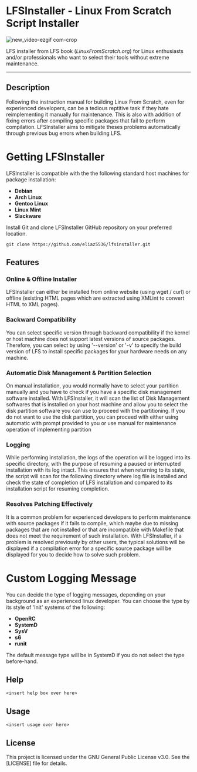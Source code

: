 # LFSInstaller - Linux From Scratch Script Installer

![new_video-ezgif com-crop](https://github.com/user-attachments/assets/72c916b2-268c-49a4-a3c7-a00c1f8a1659)

LFS installer from LFS book (_LinuxFromScratch.org_) for Linux enthusiasts and/or professionals who want to select their tools without extreme maintenance.

----------------------------------------------------------------------------------------------------------------------------

## Description
Following the instruction manual for building Linux From Scratch, even for experienced developers, can be a tedious reptitive task if they hate reimplementing it manually for maintenance. This is also with addition of fixing errors after compiling specific packages that fail to perform compilation. LFSInstaller aims to mitigate theses problems automatically through previous bug errors when building LFS.

# Getting LFSInstaller
LFSInstaller is compatible with the the following standard host machines for package installation:
- **Debian**
- **Arch Linux**
- **Gentoo Linux**
- **Linux Mint**
- **Slackware**

Install Git and clone LFSInstaller GitHub repository on your preferred location.
```
git clone https://github.com/eliaz5536/lfsinstaller.git
```

## Features
### Online & Offline Installer
LFSInstaller can either be installed from online website (using wget / curl) or offline (existing HTML pages which are extracted using XMLint to convert HTML to XML pages).

### Backward Compatibility
You can select specific version through backward compatibility if the kernel or host machine does not support latest versions of source packages. Therefore, you can 
select by using '--version' or '-v' to specify the build version of LFS to install specific packages for your hardware needs on any machine.

### Automatic Disk Management & Partition Selection
On manual installation, you would normally have to select your partition manually and you have to check if you have a specific disk management software installed.
With LFSInstaller, it will scan the list of Disk Management softwares that is installed on your host machine and allow you to select the disk partition software you can
use to proceed with the partitioning. If you do not want to use the disk partition, you can proceed with either using automatic with prompt provided to you or use 
manual for maintenance operation of implementing partition

### Logging
While performing installation, the logs of the operation will be logged into its specific directory, with the purpose of resuming a paused or interrupted installation with its
log intact. This ensures that when returning to its state, the script will scan for the following directory where log file is installed and check the state of completion
of LFS installation and compared to its installation script for resuming completion.

### Resolves Patching Effectively
It is a common problem for experienced developers to perform maintenance with source packages if it fails to compile, which maybe due to missing packages that are not installed
or that are incompatible with Makefile that does not meet the requirement of such installation. With LFSInstaller, if a problem is resolved previously by other users,
the typical solutions will be displayed if a compilation error for a specific source package will be displayed for you to decide how to solve such problem.

# Custom Logging Message
You can decide the type of logging messages, depending on your background as an experienced linux developer. 
You can choose the type by its style of 'Init' systems of the following: 
- **OpenRC**
- **SystemD**
- **SysV**
- **s6**
- **runit**

The default message type will be in SystemD if you do not select the type before-hand.

## Help
```
<insert help box over here>
```

## Usage
```
<insert usage over here>
```

## License
This project is licensed under the GNU General Public License v3.0. See the [LICENSE] file for details.
